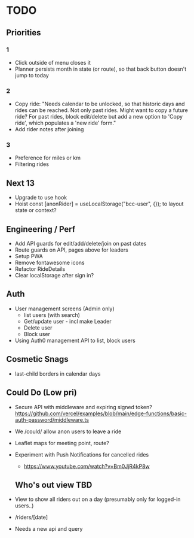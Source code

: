 # TODO

## Priorities

### 1

- Click outside of menu closes it
- Planner persists month in state (or route), so that back button doesn't jump to today

### 2

- Copy ride: "Needs calendar to be unlocked, so that historic days and rides can be reached. Not only past rides. Might want to copy a future ride? For past rides, block edit/delete but add a new option to 'Copy ride', which populates a 'new ride' form."
- Add rider notes after joining

### 3

- Preference for miles or km
- Filtering rides

## Next 13

- Upgrade to use hook
- Hoist const [anonRider] = useLocalStorage<AnonymousUser>("bcc-user", {}); to layout state or context?

## Engineering / Perf

- Add API guards for edit/add/delete/join on past dates
- Route guards on API, pages above for leaders
- Setup PWA
- Remove fontawesome icons
- Refactor RideDetails
- Clear localStorage after sign in?

## Auth

- User management screens (Admin only)
  - list users (with search)
  - Get/update user - incl make Leader
  - Delete user
  - Block user
- Using Auth0 management API to list, block users

## Cosmetic Snags

- last-child borders in calendar days

## Could Do (Low pri)

- Secure API with middleware and expiring signed token?
  https://github.com/vercel/examples/blob/main/edge-functions/basic-auth-password/middleware.ts
- We /could/ allow anon users to leave a ride
- Leaflet maps for meeting point, route?
- Experiment with Push Notifications for cancelled rides

  - https://www.youtube.com/watch?v=Bm0JjR4kP8w

  ## Who's out view TBD

- View to show all riders out on a day (presumably only for logged-in users..)
- /riders/[date]
- Needs a new api and query
